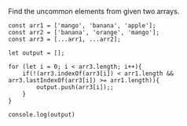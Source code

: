 Find the uncommon elements from given two arrays.

    const arr1 = ['mango', 'banana', 'apple'];
    const arr2 = ['banana', 'orange', 'mango'];
    const arr3 = [...arr1, ...arr2];

    let output = [];

    for (let i = 0; i < arr3.length; i++){
        if(!(arr3.indexOf(arr3[i]) < arr1.length && arr3.lastIndexOf(arr3[i]) >= arr1.length)){
            output.push(arr3[i]);;
        }
    }

    console.log(output)
